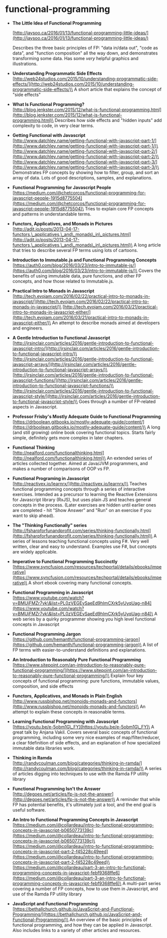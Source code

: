 # functional-programming

*   **The Little Idea of Functional Programming** &#x20;

    [http://jaysoo.ca/2016/01/13/functional-programming-little-ideas/](http://jaysoo.ca/2016/01/13/functional-programming-little-ideas/) &#x20;

    Describes the three basic principles of FP: "data in/data out", "code as data", and "function composition" all the way down, and demonstrates transforming some data.  Has some _very_ helpful graphics and illustrations.
* **Understanding Programmatic Side Effects**\
  [http://web24studios.com/2015/10/understanding-programmatic-side-effects/](http://web24studios.com/2015/10/understanding-programmatic-side-effects/)\
  A short article that explains the concept of "side effects"
* **What Is Functional Programming?**\
  [http://blog.jenkster.com/2015/12/what-is-functional-programming.html](http://blog.jenkster.com/2015/12/what-is-functional-programming.html)\
  Describes how side effects and "hidden inputs" add complexity to code, in very clear terms.
* **Getting Functional with Javascript**\
  [http://www.datchley.name/getting-functional-with-javascript-part-1/](http://www.datchley.name/getting-functional-with-javascript-part-1/)\
  [http://www.datchley.name/getting-functional-with-javascript-part-2/](http://www.datchley.name/getting-functional-with-javascript-part-2/)\
  [http://www.datchley.name/getting-functional-with-javascript-part-3/](http://www.datchley.name/getting-functional-with-javascript-part-3/)\
  Demonstrates FP concepts by showing how to filter, group, and sort an array of data. Lots of good descriptions, samples, and explanations.
* **Functional Programming for Javascript People**\
  [https://medium.com/@chetcorcos/functional-programming-for-javascript-people-1915d8775504](https://medium.com/@chetcorcos/functional-programming-for-javascript-people-1915d8775504)\
  Tries to explain core FP concepts and patterns in understandable terms.
* **Functors, Applicatives, and Monads in Pictures**\
  [http://adit.io/posts/2013-04-17-functors,\_applicatives,\_and\_monads\_in\_pictures.html](http://adit.io/posts/2013-04-17-functors,\_applicatives,\_and\_monads\_in\_pictures.html)\
  A long article that tries to describe several FP terms using lots of cartoons.
* **Introduction to Immutable.js and Functional Programming Concepts**\
  [https://auth0.com/blog/2016/03/23/intro-to-immutable-js/](https://auth0.com/blog/2016/03/23/intro-to-immutable-js/)\
  Covers the benefits of using immutable data, pure functions, and other FP concepts, and how those related to Immutable.js.
* **Practical Intro to Monads in Javascript**\
  [http://tech.evojam.com/2016/02/22/practical-intro-to-monads-in-javascript/](http://tech.evojam.com/2016/02/22/practical-intro-to-monads-in-javascript/)\
  [http://tech.evojam.com/2016/03/21/practical-intro-to-monads-in-javascript-either/](http://tech.evojam.com/2016/03/21/practical-intro-to-monads-in-javascript-either/)\
  An attempt to describe monads aimed at developers and engineers.
* **A Gentle Introduction to Functional Javascript**\
  [http://jrsinclair.com/articles/2016/gentle-introduction-to-functional-javascript-intro/](http://jrsinclair.com/articles/2016/gentle-introduction-to-functional-javascript-intro/)\
  [http://jrsinclair.com/articles/2016/gentle-introduction-to-functional-javascript-arrays/](http://jrsinclair.com/articles/2016/gentle-introduction-to-functional-javascript-arrays/)\
  [http://jrsinclair.com/articles/2016/gentle-introduction-to-functional-javascript-functions/](http://jrsinclair.com/articles/2016/gentle-introduction-to-functional-javascript-functions/)\
  [http://jrsinclair.com/articles/2016/gentle-introduction-to-functional-javascript-style/](http://jrsinclair.com/articles/2016/gentle-introduction-to-functional-javascript-style/)\
  Goes through a number of FP-related aspects in Javascript.
* **Professor Frisby's Mostly Adequate Guide to Functional Programming**\
  [https://drboolean.gitbooks.io/mostly-adequate-guide/content/](https://drboolean.gitbooks.io/mostly-adequate-guide/content/)\
  A long (and still growing) online book covering functional topics. Starts fairly simple, definitely gets more complex in later chapters.
* **Functional Thinking**\
  [http://nealford.com/functionalthinking.html](http://nealford.com/functionalthinking.html)\
  An extended series of articles collected together. Aimed at Java/JVM programmers, and makes a number of comparisons of OOP vs FP.
* **Functional Programing in Javascript**\
  [http://reactivex.io/learnrx/](http://reactivex.io/learnrx/)\
  Teaches functional programming concepts through a series of interactive exercises. Intended as a precursor to learning the Reactive Extensions for Javascript library (RxJS), but uses plain JS and teaches general concepts in the process. (Later exercises are hidden until earlier ones are completed - hit "Show Answer" and "Run" on an exercise if you want to skip ahead).
* **The "Thinking Functionally" series**\
  [http://fsharpforfunandprofit.com/series/thinking-functionally.html](http://fsharpforfunandprofit.com/series/thinking-functionally.html)\
  A series of lessons teaching functional concepts using F#. Very well written, clear and easy to understand. Examples use F#, but concepts are widely applicable.
* **Imperative to Functional Programming Succinctly**\
  [https://www.syncfusion.com/resources/techportal/details/ebooks/imperative](https://www.syncfusion.com/resources/techportal/details/ebooks/imperative)\
  A short ebook covering many functional concepts.
* **Functional Programming in Javascript**\
  [https://www.youtube.com/watch?v=BMUiFMZr7vk\&list=PL0zVEGEvSaeEd9hlmCXrk5yUyqUag-n84](https://www.youtube.com/watch?v=BMUiFMZr7vk\&list=PL0zVEGEvSaeEd9hlmCXrk5yUyqUag-n84)\
  A web series by a quirky programmer showing you high level functional concepts in Javascript
* **Functional Programming Jargon**\
  [https://github.com/hemanth/functional-programming-jargon](https://github.com/hemanth/functional-programming-jargon)\
  A list of FP terms with easier-to-understand definitions and explanations.
* **An Introduction to Reasonably Pure Functional Programming**\
  [https://www.sitepoint.com/an-introduction-to-reasonably-pure-functional-programming/](https://www.sitepoint.com/an-introduction-to-reasonably-pure-functional-programming/)\
  Explain four key concepts of functional programming: pure functions, immutable values, composition, and side effects
* **Functors, Applicatives, and Monads in Plain English**\
  [http://www.russbishop.net/monoids-monads-and-functors](http://www.russbishop.net/monoids-monads-and-functors)\
  An attempt to explain these concepts in reasonable terms.
* **Learning Functional Programming with Javascript**\
  [https://youtu.be/e-5obm1G\_FY](https://youtu.be/e-5obm1G\_FY)\
  A great talk by Anjana Vakil. Covers several basic concepts of functional programming, including some very nice examples of map/filter/reducer, a clear fdefinition of side effects, and an explanation of how specialized immutable data libraries work.
* **Thinking in Ramda**\
  [http://randycoulman.com/blog/categories/thinking-in-ramda/](http://randycoulman.com/blog/categories/thinking-in-ramda/)\
  A series of articles digging into techniques to use with the Ramda FP utility library
* **Functional Programming Isn't the Answer**\
  [http://degoes.net/articles/fp-is-not-the-answer](http://degoes.net/articles/fp-is-not-the-answer)\
  A reminder that while FP has potential benefits, it's ultimately just a tool, and the end goal is useful software.
* **An Intro to Functional Programming Concepts in Javascript**\
  [https://medium.com/@collardeau/intro-to-functional-programming-concepts-in-javascript-b0650773139c](https://medium.com/@collardeau/intro-to-functional-programming-concepts-in-javascript-b0650773139c)\
  [https://medium.com/@collardeau/intro-to-functional-programming-concepts-in-javascript-part-2-f45228c49eed](https://medium.com/@collardeau/intro-to-functional-programming-concepts-in-javascript-part-2-f45228c49eed)\
  [https://medium.com/@collardeau/part-3-an-intro-to-functional-programming-concepts-in-javascript-febf9368ffe6](https://medium.com/@collardeau/part-3-an-intro-to-functional-programming-concepts-in-javascript-febf9368ffe6)\
  A multi-part series covering a number of FP concepts, how to use them in Javascript, and use of the Ramda FP utility library
* **JavaScript and Functional Programming**\
  [https://bethallchurch.github.io/JavaScript-and-Functional-Programming/](https://bethallchurch.github.io/JavaScript-and-Functional-Programming/)\
  An overview of the basic principles of functional programming, and how they can be applied in Javascript. Also includes links to a variety of other articles and resources.
